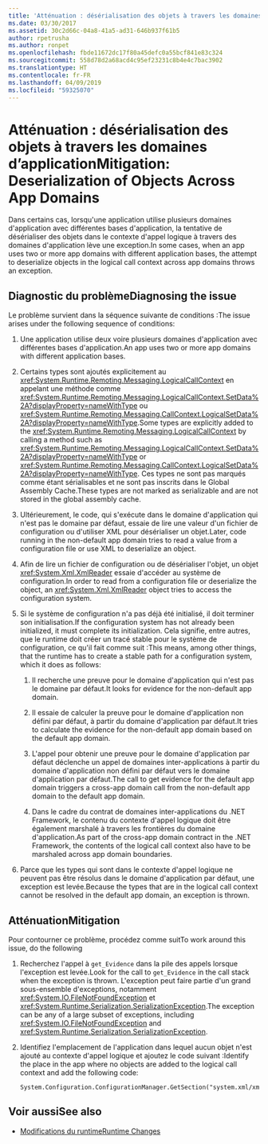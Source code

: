 ```yaml
---
title: 'Atténuation : désérialisation des objets à travers les domaines d’application'
ms.date: 03/30/2017
ms.assetid: 30c2d66c-04a8-41a5-ad31-646b937f61b5
author: rpetrusha
ms.author: ronpet
ms.openlocfilehash: fbde11672dc17f80a45defc0a55bcf841e83c324
ms.sourcegitcommit: 558d78d2a68acd4c95ef23231c8b4e4c7bac3902
ms.translationtype: HT
ms.contentlocale: fr-FR
ms.lasthandoff: 04/09/2019
ms.locfileid: "59325070"
---
```

# <a name="mitigation-deserialization-of-objects-across-app-domains"></a><span data-ttu-id="f991a-102">Atténuation : désérialisation des objets à travers les domaines d’application</span><span class="sxs-lookup"><span data-stu-id="f991a-102">Mitigation: Deserialization of Objects Across App Domains</span></span>
<span data-ttu-id="f991a-103">Dans certains cas, lorsqu'une application utilise plusieurs domaines d'application avec différentes bases d'application, la tentative de désérialiser des objets dans le contexte d'appel logique à travers des domaines d'application lève une exception.</span><span class="sxs-lookup"><span data-stu-id="f991a-103">In some cases, when an app uses two or more app domains with different application bases, the attempt to deserialize objects in the logical call context across app domains throws an exception.</span></span>  
  
## <a name="diagnosing-the-issue"></a><span data-ttu-id="f991a-104">Diagnostic du problème</span><span class="sxs-lookup"><span data-stu-id="f991a-104">Diagnosing the issue</span></span>  
 <span data-ttu-id="f991a-105">Le problème survient dans la séquence suivante de conditions :</span><span class="sxs-lookup"><span data-stu-id="f991a-105">The issue arises under the following sequence of conditions:</span></span>  
  
1. <span data-ttu-id="f991a-106">Une application utilise deux voire plusieurs domaines d'application avec différentes bases d'application.</span><span class="sxs-lookup"><span data-stu-id="f991a-106">An app uses two or more app domains with different application bases.</span></span>  
  
2. <span data-ttu-id="f991a-107">Certains types sont ajoutés explicitement au <xref:System.Runtime.Remoting.Messaging.LogicalCallContext> en appelant une méthode comme <xref:System.Runtime.Remoting.Messaging.LogicalCallContext.SetData%2A?displayProperty=nameWithType> ou <xref:System.Runtime.Remoting.Messaging.CallContext.LogicalSetData%2A?displayProperty=nameWithType>.</span><span class="sxs-lookup"><span data-stu-id="f991a-107">Some types are explicitly added to the <xref:System.Runtime.Remoting.Messaging.LogicalCallContext> by calling a method such as <xref:System.Runtime.Remoting.Messaging.LogicalCallContext.SetData%2A?displayProperty=nameWithType> or <xref:System.Runtime.Remoting.Messaging.CallContext.LogicalSetData%2A?displayProperty=nameWithType>.</span></span> <span data-ttu-id="f991a-108">Ces types ne sont pas marqués comme étant sérialisables et ne sont pas inscrits dans le Global Assembly Cache.</span><span class="sxs-lookup"><span data-stu-id="f991a-108">These types are not marked as serializable and are not stored in the global assembly cache.</span></span>  
  
3. <span data-ttu-id="f991a-109">Ultérieurement, le code, qui s'exécute dans le domaine d'application qui n'est pas le domaine par défaut, essaie de lire une valeur d'un fichier de configuration ou d'utiliser XML pour désérialiser un objet.</span><span class="sxs-lookup"><span data-stu-id="f991a-109">Later, code running in the non-default app domain tries to read a value from a configuration file or use XML to deserialize an object.</span></span>  
  
4. <span data-ttu-id="f991a-110">Afin de lire un fichier de configuration ou de désérialiser l'objet, un objet <xref:System.Xml.XmlReader> essaie d'accéder au système de configuration.</span><span class="sxs-lookup"><span data-stu-id="f991a-110">In order to read from a configuration file or deserialize the object, an <xref:System.Xml.XmlReader> object tries to access the configuration system.</span></span>  
  
5. <span data-ttu-id="f991a-111">Si le système de configuration n'a pas déjà été initialisé, il doit terminer son initialisation.</span><span class="sxs-lookup"><span data-stu-id="f991a-111">If the configuration system has not already been initialized, it must complete its initialization.</span></span> <span data-ttu-id="f991a-112">Cela signifie, entre autres, que le runtime doit créer un tracé stable pour le système de configuration, ce qu'il fait comme suit :</span><span class="sxs-lookup"><span data-stu-id="f991a-112">This means, among other things, that the runtime has to create a stable path for a configuration system, which it does as follows:</span></span>  
  
    1.  <span data-ttu-id="f991a-113">Il recherche une preuve pour le domaine d'application qui n'est pas le domaine par défaut.</span><span class="sxs-lookup"><span data-stu-id="f991a-113">It looks for evidence for the non-default app domain.</span></span>  
  
    2.  <span data-ttu-id="f991a-114">Il essaie de calculer la preuve pour le domaine d'application non défini par défaut, à partir du domaine d'application par défaut.</span><span class="sxs-lookup"><span data-stu-id="f991a-114">It tries to calculate the evidence for the non-default app domain based on the default app domain.</span></span>  
  
    3.  <span data-ttu-id="f991a-115">L'appel pour obtenir une preuve pour le domaine d'application par défaut déclenche un appel de domaines inter-applications à partir du domaine d'application non défini par défaut vers le domaine d'application par défaut.</span><span class="sxs-lookup"><span data-stu-id="f991a-115">The call to get evidence for the default app domain triggers a cross-app domain call from the non-default app domain to the default app domain.</span></span>  
  
    4.  <span data-ttu-id="f991a-116">Dans le cadre du contrat de domaines inter-applications du .NET Framework, le contenu du contexte d'appel logique doit être également marshalé à travers les frontières du domaine d'application.</span><span class="sxs-lookup"><span data-stu-id="f991a-116">As part of the cross-app domain contract in the .NET Framework, the contents of the logical call context also have to be marshaled across app domain boundaries.</span></span>  
  
6. <span data-ttu-id="f991a-117">Parce que les types qui sont dans le contexte d'appel logique ne peuvent pas être résolus dans le domaine d'application par défaut, une exception est levée.</span><span class="sxs-lookup"><span data-stu-id="f991a-117">Because the types that are in the logical call context cannot be resolved in the default app domain, an exception is thrown.</span></span>  
  
## <a name="mitigation"></a><span data-ttu-id="f991a-118">Atténuation</span><span class="sxs-lookup"><span data-stu-id="f991a-118">Mitigation</span></span>  
 <span data-ttu-id="f991a-119">Pour contourner ce problème, procédez comme suit</span><span class="sxs-lookup"><span data-stu-id="f991a-119">To work around this issue, do the following</span></span>  
  
1. <span data-ttu-id="f991a-120">Recherchez l'appel à `get_Evidence` dans la pile des appels lorsque l'exception est levée.</span><span class="sxs-lookup"><span data-stu-id="f991a-120">Look for the call to `get_Evidence` in the call stack when the exception is thrown.</span></span> <span data-ttu-id="f991a-121">L'exception peut faire partie d'un grand sous-ensemble d'exceptions, notamment <xref:System.IO.FileNotFoundException> et <xref:System.Runtime.Serialization.SerializationException>.</span><span class="sxs-lookup"><span data-stu-id="f991a-121">The exception can be any of a large subset of exceptions, including <xref:System.IO.FileNotFoundException> and <xref:System.Runtime.Serialization.SerializationException>.</span></span>  
  
2. <span data-ttu-id="f991a-122">Identifiez l'emplacement de l'application dans lequel aucun objet n'est ajouté au contexte d'appel logique et ajoutez le code suivant :</span><span class="sxs-lookup"><span data-stu-id="f991a-122">Identify the place in the app where no objects are added to the logical call context and add the following code:</span></span>  
  
    ```  
    System.Configuration.ConfigurationManager.GetSection("system.xml/xmlReader");  
    ```  
  
## <a name="see-also"></a><span data-ttu-id="f991a-123">Voir aussi</span><span class="sxs-lookup"><span data-stu-id="f991a-123">See also</span></span>

- [<span data-ttu-id="f991a-124">Modifications du runtime</span><span class="sxs-lookup"><span data-stu-id="f991a-124">Runtime Changes</span></span>](../../../docs/framework/migration-guide/runtime-changes-in-the-net-framework-4-5-1.md)
